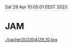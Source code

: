 Sat 29 Apr 10:05:01 EEST 2023
# JAM
<a href='./cache/202304/29_10.log'>./cache/202304/29_10.log</a>
